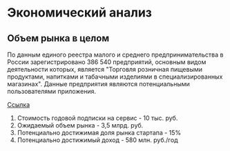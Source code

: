 # Экономический анализ

## Объем рынка в целом
По данным единого реестра малого и среднего предпринимательства в России зарегистрировано 386 540 предприятий, основным видом деятельности которых, является "Торговля розничная пищевыми продуктами, напитками и табачными изделиями в специализированных магазинах".
Данные предприятия являются потенциальными пользователями приложения. 

[Ссылка](https://ofd.nalog.ru/search.html?mode=extended)

1. Стоимость годовой подписки на сервис - 10 тыс. руб.
2. Ожидаемый объем рынка - 3,5 млрд. руб.
3. Потенциально достижимая доля рынка стартапа - 15%
4. Потенциально достижимый доход - 580 млн. руб./год

